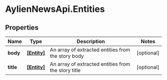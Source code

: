 # AylienNewsApi.Entities

## Properties

Name | Type | Description | Notes
------------ | ------------- | ------------- | -------------
**body** | [**[Entity]**](Entity.md) | An array of extracted entities from the story body | [optional] 
**title** | [**[Entity]**](Entity.md) | An array of extracted entities from the story title | [optional] 



